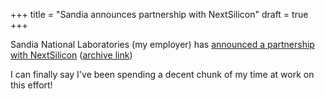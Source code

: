 +++
title = "Sandia announces partnership with NextSilicon"
draft = true
+++

Sandia National Laboratories (my employer) has [announced a partnership with NextSilicon](https://www.sandia.gov/research/2023/11/09/sandia-partners-with-nextsilicon-and-penguin-solutions-to-deliver-first-of-its-kind-runtime-reconfigurable-accelerator-technology/) ([archive link](https://web.archive.org/web/20231109165912/https://www.sandia.gov/research/2023/11/09/sandia-partners-with-nextsilicon-and-penguin-solutions-to-deliver-first-of-its-kind-runtime-reconfigurable-accelerator-technology/))

I can finally say I've been spending a decent chunk of my time at work on this effort!
